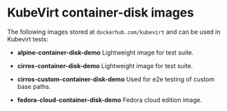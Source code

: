 # KubeVirt container-disk images
The following images stored at `dockerhub.com/kubevirt` and can be used in Kubevirt tests:

- **alpine-container-disk-demo**
   Lightweight image for test suite.

- **cirros-container-disk-demo**
    Lightweight image for test suite.

- **cirros-custom-container-disk-demo**
    Used for e2e testing of custom base paths.

- **fedora-cloud-container-disk-demo**
    Fedora cloud edition image.
